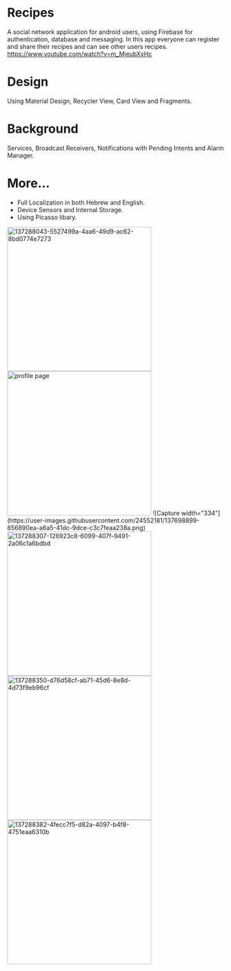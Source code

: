 # Recipes

A social network application for android users, using Firebase for authentication, database and messaging.
In this app everyone can register and share their recipes and can see other users recipes.
https://www.youtube.com/watch?v=m_MjeubXxHc



# Design

Using Material Design, Recycler View, Card View and Fragments.

# Background

Services, Broadcast Receivers, Notifications with Pending Intents and Alarm Manager.

# More...

* Full Localization in both Hebrew and English.
* Device Sensors and Internal Storage.
* Using Picasso libary.

<img width="334" alt="137288043-5527499a-4aa6-49d9-ac62-8bd0774e7273" src="https://user-images.githubusercontent.com/24552181/137694216-e3639830-ca4d-43d0-9e2a-86b7bf75ea16.png">

<img width="334" alt="profile page" src="https://user-images.githubusercontent.com/24552181/137698318-cc444843-e11a-4574-8a36-80f8effaccd5.png">
![Capture width="334"](https://user-images.githubusercontent.com/24552181/137698899-856890ea-a6a5-41dc-9dce-c3c7feaa238a.png)




<img width="334" alt="137288307-126923c8-6099-407f-9491-2a06c1a6bdbd" src="https://user-images.githubusercontent.com/24552181/137694356-f15c52a5-be5e-4d0d-8170-885616372f2d.png">
<img width="334" alt="137288350-d76d58cf-ab71-45d6-8e8d-4d73f9eb96cf" src="https://user-images.githubusercontent.com/24552181/137694363-650a6b01-d336-4923-8177-75ce4442a084.png">
<img width="334" alt="137288382-4fecc7f5-d82a-4097-b4f8-4751eaa6310b" src="https://user-images.githubusercontent.com/24552181/137694368-a1f9d660-49ea-4b34-aef3-6f7ab34198a0.png">

